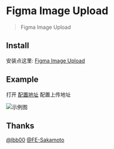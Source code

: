 # Figma Image Upload

> Figma Image Upload

## Install

安装点这里: [Figma Image Upload](https://github.com/gideonsenku/figma-image-upload/raw/master/figma-image-upload.user.js)

## Example

打开 [配置地址](http://blog.sodion.net/figma-image-upload/setting.html) 配置上传地址

![示例图](https://i.loli.net/2021/09/26/MhER6mvdbNAsQ1V.png)

## Thanks

[@lbb00](https://github.com/lbb00)
[@FE-Sakamoto](https://github.com/FE-Sakamoto)